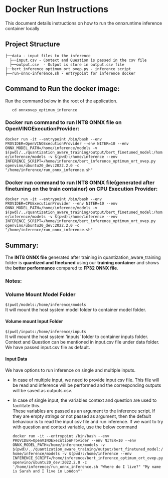 # **Docker Run Instructions**
This document details instructions on how to run the onnxruntime inference container locally

## Project Structure 
```
├──data - input files to the inference
  ├──input.csv - Context and Question is passed in the csv file
  ├──output.csv  - Output is store in output.csv file
├──bert_inference_optimum_ort_ovep.py - inference script
├──run-onnx-inference.sh - entrypoint for inference docker
```


## Command to Run the docker image:  
Run the command below in the root of the application.  
```
   cd onnxovep_optimum_inference
```

### Docker run command to run INT8 ONNX file on OpenVINOExecutionProvider:  

`docker run -it --entrypoint /bin/bash --env PROVIDER=OpenVINOExecutionProvider --env NITER=10 --env ONNX_MODEL_PATH=/home/inference/models -v $(pwd)/../quantization_aware_training/output/bert_finetuned_model:/home/inference/models -v $(pwd):/home/inference --env INFERENCE_SCRIPT=/home/inference/bert_inference_optimum_ort_ovep.py openvino/ubuntu20_dev:2022.2.0 -c "/home/inference/run_onnx_inference.sh"`


### Docker run command to run INT8 ONNX file(generated after finetuning on the train container) on CPU Execution Provider:  

`docker run -it --entrypoint /bin/bash --env PROVIDER=CPUExecutionProvider --env NITER=10 --env ONNX_MODEL_PATH=/home/inference/models -v $(pwd)/../quantization_aware_training/output/bert_finetuned_model:/home/inference/models -v $(pwd):/home/inference --env INFERENCE_SCRIPT=/home/inference/bert_inference_optimum_ort_ovep.py openvino/ubuntu20_dev:2022.2.0 -c "/home/inference/run_onnx_inference.sh"`


## Summary:  
 The **INT8 ONNX file** generated after training in quantization_aware_training folder is **quantized and finetuned** using our **training container** and shows the **better performance** compared to **FP32 ONNX file**.   

### **Notes**:  
### **Volume Mount Model Folder**
`$(pwd)/models:/home/inference/models`  
It will mount the host system model folder to container model folder.

#### **Volume mount Input Folder**
`$(pwd)/inputs:/home/inference/inputs`  
It will mount the host system ‘inputs’ folder to container inputs folder.
Context and Question can be mentioned in input.csv file under data folder. We have passed input.csv file as default.

#### **Input Data**
We have options to run inference on single and multiple inputs.  
- In case of multiple input, we need to provide input csv file. 
This file will be read and inference will be performed and the corresponding outputs will be saved as outputs.csv.  
- In case of single input, the variables context and question are used to facilitate this.  
  These variables are passed as an argument to the inference script. If they are empty strings or not passed as argument, then the default behaviour is to read the input csv file and run inference. If we want to try with question and context variable, use the below command  
     
  `docker run -it --entrypoint /bin/bash --env PROVIDER=OpenVINOExecutionProvider --env NITER=10 --env ONNX_MODEL_PATH=/home/inference/models -v $(pwd)/../quantization_aware_training/output/bert_finetuned_model:/home/inference/models -v $(pwd):/home/inference --env INFERENCE_SCRIPT=/home/inference/bert_inference_optimum_ort_ovep.py openvino/ubuntu20_dev:2022.2.0 -c '/home/inference/run_onnx_inference.sh "Where do I live?" "My name is Sarah and I live in London"'
  `

